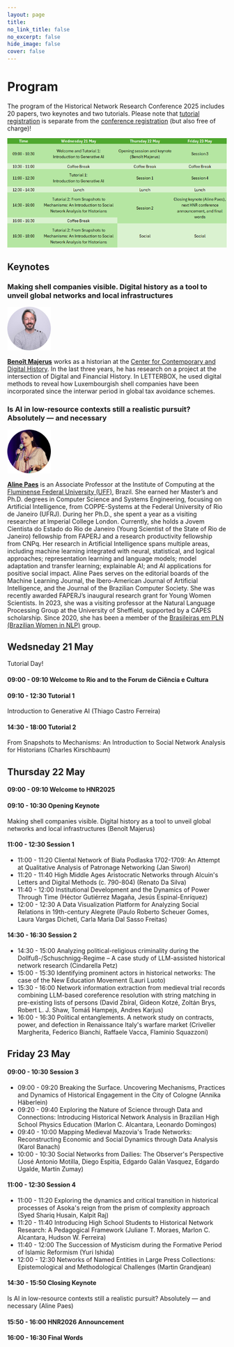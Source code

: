 ```yaml
---
layout: page
title: 
no_link_title: false 
no_excerpt: false 
hide_image: false
cover: false
---
```


# Program
The program of the Historical Network Research Conference 2025 includes 20 papers, two keynotes and two tutorials. Please note that [tutorial registration](/riodejaneiro/tutorials) is separate from the [conference registration](https://hnr2025.sciencesconf.org/) (but also free of charge)!

<p style="text-align: center;">
<a href="https://historicalnetworkresearch.github.io/riodejaneiro/program/"><img src="https://raw.githubusercontent.com/historicalnetworkresearch/riodejaneiro/master/img/hnr2025program.png"></a>
</p>

## Keynotes

### Making shell companies visible. Digital history as a tool to unveil global networks and local infrastructures   

<a href="https://www.uni.lu/c2dh-en/people/benoit-majerus/"><img src="https://raw.githubusercontent.com/historicalnetworkresearch/riodejaneiro/master/img/benoitmajerus.png" style="width:100px"></a>   

**[Benoît Majerus](https://www.uni.lu/c2dh-en/people/benoit-majerus/)** works as a historian at the [Center for Contemporary and Digital History](https://www.c2dh.uni.lu/). In the last three years, he has research on a project at the intersection of Digital and Financial History. In LETTERBOX, he used digital methods to reveal how Luxembourgish shell companies have been incorporated since the interwar period in global tax avoidance schemes.  

### Is AI in low-resource contexts still a realistic pursuit? Absolutely — and necessary 

<a href="http://www2.ic.uff.br/~alinepaes/"><img src="https://raw.githubusercontent.com/historicalnetworkresearch/riodejaneiro/master/img/alinepaes.png" style="width:100px"></a>  

**[Aline Paes](http://www2.ic.uff.br/~alinepaes/)** is an Associate Professor at the Institute of Computing at the [Fluminense Federal University (UFF)](https://international.uff.br/), Brazil. She earned her Master’s and Ph.D. degrees in Computer Science and Systems Engineering, focusing on Artificial Intelligence, from COPPE-Systems at the Federal University of Rio de Janeiro (UFRJ). During her Ph.D., she spent a year as a visiting researcher at Imperial College London. Currently, she holds a Jovem Cientista do Estado do Rio de Janeiro (Young Scientist of the State of Rio de Janeiro) fellowship from FAPERJ and a research productivity fellowship from CNPq. Her research in Artificial Intelligence spans multiple areas, including machine learning integrated with neural, statistical, and logical approaches; representation learning and language models; model adaptation and transfer learning; explainable AI; and AI applications for positive social impact. Aline Paes serves on the editorial boards of the Machine Learning Journal, the Ibero-American Journal of Artificial Intelligence, and the Journal of the Brazilian Computer Society. She was recently awarded FAPERJ’s inaugural research grant for Young Women Scientists. In 2023, she was a visiting professor at the Natural Language Processing Group at the University of Sheffield, supported by a CAPES scholarship. Since 2020, she has been a member of the [Brasileiras em PLN (Brazilian Women in NLP)](https://brasileiraspln.com/) group. 


## Wedsneday 21 May
Tutorial Day!
#### 09:00 - 09:10 Welcome to Rio and to the Forum de Ciência e Cultura
#### 09:10 - 12:30 Tutorial 1
Introduction to Generative AI (Thiago Castro Ferreira)
#### 14:30 - 18:00 Tutorial 2
From Snapshots to Mechanisms: An Introduction to Social Network Analysis for Historians (Charles Kirschbaum)

## Thursday 22 May
#### 09:00 - 09:10 Welcome to HNR2025
#### 09:10 - 10:30 Opening Keynote
Making shell companies visible. Digital history as a tool to unveil global networks and local infrastructures (Benoît Majerus)
#### 11:00 - 12:30 Session 1
- 11:00 - 11:20 Cliental Network of Biała Podlaska 1702-1709: An Attempt at Qualitative Analysis of Patronage Networking (Jan Siwoń)  
- 11:20 - 11:40 High Middle Ages Aristocratic Networks through Alcuin's Letters and Digital Methods (c. 790-804) (Renato Da Silva)
- 11:40 - 12:00 Institutional Development and the Dynamics of Power Through Time (Héctor Gutiérrez Magaña, Jesús Espinal-Enríquez)
- 12:00 - 12:30 A Data Visualization Platform for Analyzing Social Relations in 19th-century Alegrete (Paulo Roberto Scheuer Gomes, Laura Vargas Dicheti, Carla Maria Dal Sasso Freitas)
#### 14:30 - 16:30 Session 2
- 14:30 - 15:00 Analyzing political-religious criminality during the Dollfuß-/Schuschnigg-Regime – A case study of LLM-assisted historical network research (Cindarella Petz)  
- 15:00 - 15:30 Identifying prominent actors in historical networks: The case of the New Education Movement (Lauri Luoto)    
- 15:30 - 16:00 Network information extraction from medieval trial records combining LLM-based coreference resolution with string matching in pre-existing lists of persons (David Zbíral, Gideon Kotzé, Zoltán Brys, Robert L. J. Shaw, Tomáš Hampejs, Andres Karjus)
- 16:00 - 16:30 Political entanglements. A network study on contracts, power, and defection in Renaissance Italy's warfare market (Criveller Margherita, Federico Bianchi, Raffaele Vacca, Flaminio Squazzoni)

## Friday 23 May
#### 09:00 - 10:30 Session 3
- 09:00 - 09:20 Breaking the Surface. Uncovering Mechanisms, Practices and Dynamics of Historical Engagement in the City of Cologne (Annika Häberlein)  
- 09:20 - 09:40 Exploring the Nature of Science through Data and Connections: Introducing Historical Network Analysis in Brazilian High School Physics Education (Marlon C. Alcantara, Leonardo Domingos)   
- 09:40 - 10:00 Mapping Medieval Mazovia's Trade Networks: Reconstructing Economic and Social Dynamics through Data Analysis (Karol Banach)  
- 10:00 - 10:30 Social Networks from Dailies: The Observer's Perspective (José Antonio Motilla, Diego Espitia, Edgardo Galán Vasquez, Edgardo Ugalde, Martín Zumay)  
#### 11:00 - 12:30 Session 4
- 11:00 - 11:20 Exploring the dynamics and critical transition in historical processes of Asoka's reign from the prism of complexity approach (Syed Shariq Husain, Kalpit Raj)  
- 11:20 - 11:40 Introducing High School Students to Historical Network Research: A Pedagogical Framework (Juliane T. Moraes, Marlon C. Alcantara, Hudson W. Ferreira)  
- 11:40 - 12:00 The Succession of Mysticism during the Formative Period of Islamic Reformism (Yuri Ishida)  
- 12:00 - 12:30 Networks of Named Entities in Large Press Collections: Epistemological and Methodological Challenges (Martin Grandjean)  
#### 14:30 - 15:50 Closing Keynote
Is AI in low-resource contexts still a realistic pursuit? Absolutely — and necessary (Aline Paes)
#### 15:50 - 16:00 HNR2026 Announcement
#### 16:00 - 16:30 Final Words

















